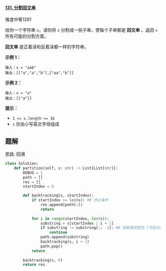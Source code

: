 #### [131. 分割回文串](https://leetcode.cn/problems/palindrome-partitioning/)

难度中等1281

给你一个字符串 `s`，请你将 `s` 分割成一些子串，使每个子串都是 **回文串** 。返回 `s` 所有可能的分割方案。

**回文串** 是正着读和反着读都一样的字符串。

 

**示例 1：**

```
输入：s = "aab"
输出：[["a","a","b"],["aa","b"]]
```

**示例 2：**

```
输入：s = "a"
输出：[["a"]]
```

 

**提示：**

- `1 <= s.length <= 16`
- `s` 仅由小写英文字母组成





## 题解

思路: 回溯

~~~python
class Solution:
    def partition(self, s: str) -> List[List[str]]:
        DEBUG = 1
        path = []
        res = []
        startIndex = 0

        def backtracking(s, startIndex):
            if startIndex >= len(s): ## 终止条件
                res.append(path[:])
                return 
            
            for i in range(startIndex, len(s)):
                substring = s[startIndex : i + 1]
                if substring != substring[:: -1]: ## 判断是否回文 (可优化)
                    continue
                path.append(substring)
                backtracking(s, i + 1)
                path.pop()
            return 
        
        backtracking(s, 0)
        return res
~~~

